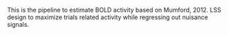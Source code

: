 This is the pipeline to estimate BOLD activity based on Mumford, 2012. LSS design to maximize trials related activity while regressing out nuisance signals. 

